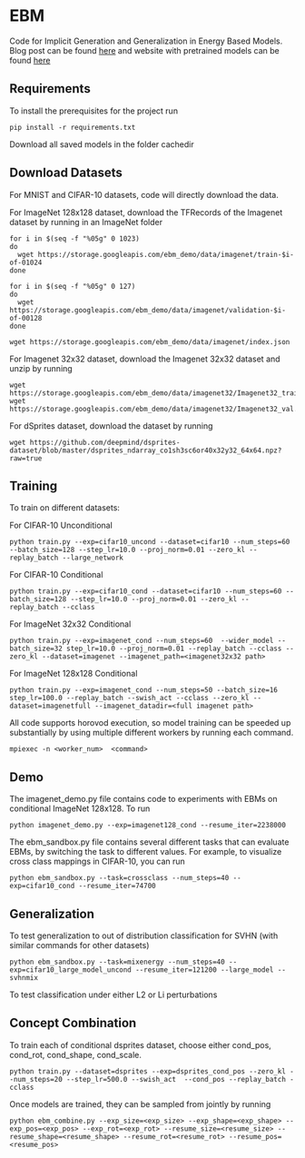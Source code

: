 # EBM

Code for Implicit Generation and Generalization in Energy Based Models. Blog post can be found [here]() and website with pretrained models can be found [here](https://sites.google.com/view/igebm/home)

## Requirements

To install the prerequisites for the project run 
```
pip install -r requirements.txt
```

Download all saved models in the folder cachedir

## Download Datasets

For MNIST and CIFAR-10 datasets, code will directly download the data.

For ImageNet 128x128 dataset, download the TFRecords of the Imagenet dataset by running in an 
ImageNet folder

```
for i in $(seq -f "%05g" 0 1023)
do
  wget https://storage.googleapis.com/ebm_demo/data/imagenet/train-$i-of-01024
done

for i in $(seq -f "%05g" 0 127)
do
  wget https://storage.googleapis.com/ebm_demo/data/imagenet/validation-$i-of-00128
done

wget https://storage.googleapis.com/ebm_demo/data/imagenet/index.json
```

For Imagenet 32x32 dataset, download the Imagenet 32x32 dataset and unzip by running

```
wget https://storage.googleapis.com/ebm_demo/data/imagenet32/Imagenet32_train.zip
wget https://storage.googleapis.com/ebm_demo/data/imagenet32/Imagenet32_val.zip
```

For dSprites dataset, download the dataset by running

```
wget https://github.com/deepmind/dsprites-dataset/blob/master/dsprites_ndarray_co1sh3sc6or40x32y32_64x64.npz?raw=true
```

## Training

To train on different datasets:

For CIFAR-10 Unconditional

```
python train.py --exp=cifar10_uncond --dataset=cifar10 --num_steps=60 --batch_size=128 --step_lr=10.0 --proj_norm=0.01 --zero_kl --replay_batch --large_network
```

For CIFAR-10 Conditional

```
python train.py --exp=cifar10_cond --dataset=cifar10 --num_steps=60 --batch_size=128 --step_lr=10.0 --proj_norm=0.01 --zero_kl --replay_batch --cclass
```

For ImageNet 32x32 Conditional

```
python train.py --exp=imagenet_cond --num_steps=60  --wider_model --batch_size=32 step_lr=10.0 --proj_norm=0.01 --replay_batch --cclass --zero_kl --dataset=imagenet --imagenet_path=<imagenet32x32 path>
```

For ImageNet 128x128 Conditional

```
python train.py --exp=imagenet_cond --num_steps=50 --batch_size=16 step_lr=100.0 --replay_batch --swish_act --cclass --zero_kl --dataset=imagenetfull --imagenet_datadir=<full imagenet path>
```

All code supports horovod execution, so model training can be speeded up substantially by using multiple different workers by running each command.
```
mpiexec -n <worker_num>  <command>
```

## Demo

The imagenet_demo.py file contains code to experiments with EBMs on conditional ImageNet 128x128. To run 

```
python imagenet_demo.py --exp=imagenet128_cond --resume_iter=2238000
```

The ebm_sandbox.py file contains several different tasks that can evaluate EBMs, by switching the task to different values.
For example, to visualize cross class mappings in CIFAR-10, you can run

```
python ebm_sandbox.py --task=crossclass --num_steps=40 --exp=cifar10_cond --resume_iter=74700
```


## Generalization

To test generalization to out of distribution classification for SVHN (with similar commands for other datasets)
```
python ebm_sandbox.py --task=mixenergy --num_steps=40 --exp=cifar10_large_model_uncond --resume_iter=121200 --large_model --svhnmix
```

To test classification under either L2 or Li perturbations





## Concept Combination

To train each of conditional dsprites dataset, choose either cond_pos, cond_rot, cond_shape, cond_scale.

```
python train.py --dataset=dsprites --exp=dsprites_cond_pos --zero_kl --num_steps=20 --step_lr=500.0 --swish_act  --cond_pos --replay_batch -cclass
```

Once models are trained, they can be sampled from jointly by running

```
python ebm_combine.py --exp_size=<exp_size> --exp_shape=<exp_shape> --exp_pos=<exp_pos> --exp_rot=<exp_rot> --resume_size=<resume_size> --resume_shape=<resume_shape> --resume_rot=<resume_rot> --resume_pos=<resume_pos>
```



